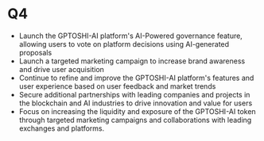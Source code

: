 # Q4

* Launch the GPTOSHI-AI platform's AI-Powered governance feature, allowing users to vote on platform decisions using AI-generated proposals
* Launch a targeted marketing campaign to increase brand awareness and drive user acquisition
* Continue to refine and improve the GPTOSHI-AI platform's features and user experience based on user feedback and market trends
* Secure additional partnerships with leading companies and projects in the blockchain and AI industries to drive innovation and value for users
* Focus on increasing the liquidity and exposure of the GPTOSHI-AI token through targeted marketing campaigns and collaborations with leading exchanges and platforms.
